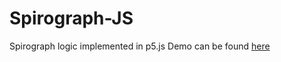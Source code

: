 # Spirograph-JS
Spirograph logic implemented in p5.js 
Demo can be found [here](https://imfalling.github.io/Spirograph-JS/)
